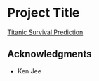 # Project Title

[Titanic Survival Prediction](https://www.kaggle.com/c/titanic/overview)

## Acknowledgments

* Ken Jee


